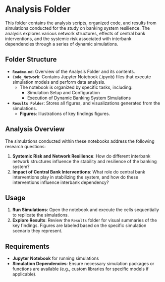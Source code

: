 # Analysis Folder

This folder contains the analysis scripts, organized code, and results from simulations conducted for the study on banking system resilience. The analysis explores various network structures, effects of central bank interventions, and the systemic risk associated with interbank dependencies through a series of dynamic simulations.

## Folder Structure

- **`Readme.md`**: Overview of the Analysis Folder and its contents.
- **`Code_Network`**: Contains Jupyter Notebook (.ipynb) files that execute simulation models and perform data analysis.
  - The notebook is organized by specific tasks, including:
    - Simulation Setup and Configuration
    - Execution of Dynamic Banking System Simulations
- **`Results Folder`**: Stores all figures, and visualizations generated from the simulations.
  - **Figures**: Illustrations of key findings figures.


## Analysis Overview

The simulations conducted within these notebooks address the following research questions:
1. **Systemic Risk and Network Resilience**: How do different interbank network structures influence the stability and resilience of the banking system?
2. **Impact of Central Bank Interventions**: What role do central bank interventions play in stabilizing the system, and how do these interventions influence interbank dependency?

## Usage

1. **Run Simulations**: Open the notebook and execute the cells sequentially to replicate the simulations.
2. **Explore Results**: Review the `Results` folder for visual summaries of the key findings. Figures are labeled based on the specific simulation scenario they represent.

## Requirements

- **Jupyter Notebook** for running simulations
- **Simulation Dependencies**: Ensure necessary simulation packages or functions are available (e.g., custom libraries for specific models if applicable).

